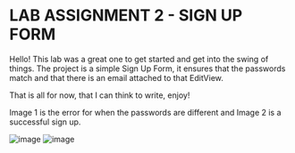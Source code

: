 # LAB ASSIGNMENT 2 - SIGN UP FORM

Hello! This lab was a great one to get started and get into the swing of things. 
The project is a simple Sign Up Form, it ensures that the passwords match and that 
there is an email attached to that EditView. 

That is all for now, that I can think to write, enjoy!

Image 1 is the error for when the passwords are different and Image 2 is a successful sign up.

![image](https://user-images.githubusercontent.com/51795638/153274375-031b856e-651b-41cf-b0a0-cd10fa88bff4.png)
![image](https://user-images.githubusercontent.com/51795638/153274518-e2a58fec-45b7-4a44-b6ba-6a9fb7e727b3.png)
